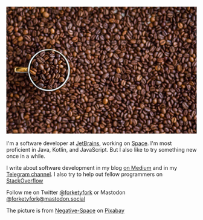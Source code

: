 ![Coffee](https://raw.githubusercontent.com/forketyfork/forketyfork/master/coffee-1324126_1280.jpg)

I'm a software developer at [JetBrains](https://www.jetbrains.com), working on [Space](https://www.jetbrains.com/space/). I'm most proficient in Java, Kotlin, and JavaScript. But I also like to try something new once in a while.

I write about software development in my blog [on Medium](https://medium.com/@forketyfork) and in my [Telegram channel](https://t.me/ktimlidu). I also try to help out fellow programmers on [StackOverflow](https://stackoverflow.com/users/1336841/sergei?tab=profile)

Follow me on Twitter [@forketyfork](https://twitter.com/forketyfork) or Mastodon [@forketyfork@mastodon.social](https://mastodon.social/@forketyfork)

The picture is from <a href="https://pixabay.com/de/users/negative-space-2379030/?utm_source=link-attribution&amp;utm_medium=referral&amp;utm_campaign=image&amp;utm_content=1324126">Negative-Space</a> on <a href="https://pixabay.com/de//?utm_source=link-attribution&amp;utm_medium=referral&amp;utm_campaign=image&amp;utm_content=1324126">Pixabay</a>
